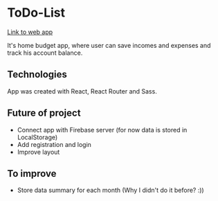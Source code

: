# ToDo-List

[Link to web app](https://eksl.github.io/wheres_my_money/)

It's home budget app, where user can save incomes and expenses and track his account balance.

## Technologies
App was created with React, React Router and Sass.

## Future of project
- Connect app with Firebase server (for now data is stored in LocalStorage)
- Add registration and login
- Improve layout

## To improve
- Store data summary for each month (Why I didn't do it before? :))
